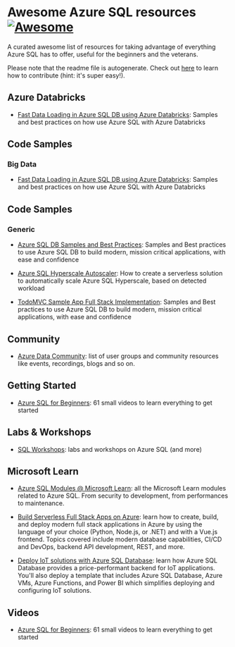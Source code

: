 # Awesome Azure SQL resources [![Awesome](https://cdn.rawgit.com/sindresorhus/awesome/d7305f38d29fed78fa85652e3a63e154dd8e8829/media/badge.svg)](https://github.com/sindresorhus/awesome)

A curated awesome list of resources for taking advantage of everything Azure SQL has to offer, useful for the beginners and the veterans.

Please note that the readme file is autogenerate. Check out [here](HOW-TO-CONTRIBUTE.MD) to learn how to contribute (hint: it's super easy!).

## Azure Databricks

- [Fast Data Loading in Azure SQL DB using Azure Databricks](https://docs.microsoft.com/en-us/samples/azure-samples/azure-sql-db-databricks/azure-sql-db-databricks/): Samples and best practices on how use Azure SQL with Azure Databricks

## Code Samples 

###  Big Data 

- [Fast Data Loading in Azure SQL DB using Azure Databricks](https://docs.microsoft.com/en-us/samples/azure-samples/azure-sql-db-databricks/azure-sql-db-databricks/): Samples and best practices on how use Azure SQL with Azure Databricks

## Code Samples 

###  Generic 

- [Azure SQL DB Samples and Best Practices](https://github.com/yorek/azure-sql-db-samples): Samples and Best practices to use Azure SQL DB to build modern, mission critical applications, with ease and confidence

- [Azure SQL Hyperscale Autoscaler](https://docs.microsoft.com/en-us/samples/azure-samples/azure-sql-db-hyperscale-autoscaler/azure-sql-hyperscale-autoscaler/): How to create a serverless solution to automatically scale Azure SQL Hyperscale, based on detected workload

- [TodoMVC Sample App Full Stack Implementation](https://docs.microsoft.com/en-us/samples/azure-samples/azure-sql-db-todo-mvc/azure-sql-db-todo-mvc/): Samples and Best practices to use Azure SQL DB to build modern, mission critical applications, with ease and confidence

## Community

- [Azure Data Community](https://www.microsoft.com/en-us/sql-server/community): list of user groups and community resources like events, recordings, blogs and so on.

## Getting Started

- [Azure SQL for Beginners](https://www.youtube.com/playlist?list=PLlrxD0HtieHi5c9-i_Dnxw9vxBY-TqaeN&_lrsc=b0140d7c-6896-492f-a931-236cdf0858c8): 61 small videos to learn everything to get started

## Labs & Workshops

- [SQL Workshops](https://aka.ms/sqlworkshops): labs and workshops on Azure SQL (and more)

## Microsoft Learn

- [Azure SQL Modules @ Microsoft Learn](https://docs.microsoft.com/en-us/learn/browse/?expanded=azure&products=azure-sql-database): all the Microsoft Learn modules related to Azure SQL. From security to development, from performances to maintenance.

- [Build Serverless Full Stack Apps on Azure](https://docs.microsoft.com/en-us/learn/paths/build-serverless-full-stack-apps-azure/): learn how to create, build, and deploy modern full stack applications in Azure by using the language of your choice (Python, Node.js, or .NET) and with a Vue.js frontend. Topics covered include modern database capabilities, CI/CD and DevOps, backend API development, REST, and more.

- [Deploy IoT solutions with Azure SQL Database](https://docs.microsoft.com/en-us/learn/modules/deploy-iot-solution-azure-sql-database/): learn how Azure SQL Database provides a price-performant backend for IoT applications. You'll also deploy a template that includes Azure SQL Database, Azure VMs, Azure Functions, and Power BI which simplifies deploying and configuring IoT solutions.

## Videos

- [Azure SQL for Beginners](https://www.youtube.com/playlist?list=PLlrxD0HtieHi5c9-i_Dnxw9vxBY-TqaeN&_lrsc=b0140d7c-6896-492f-a931-236cdf0858c8): 61 small videos to learn everything to get started

